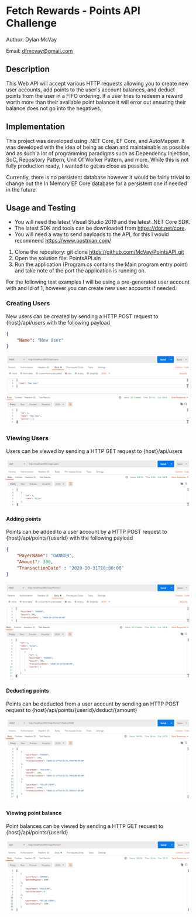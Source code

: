 # Fetch Rewards - Points API Challenge

Author: Dylan McVay

Email: dfmcvay@gmail.com

## Description

This Web API will accept various HTTP requests allowing you to create new user accounts, add points to the user's account balances, and deduct points from the user in a FIFO ordering. If a user tries to redeem a reward worth more than their available point balance it will error out ensuring their balance does not go into the negatives.

## Implementation
This project was developed using .NET Core, EF Core, and AutoMapper. It was developed with the idea of being as clean and maintainable as possible and as such a lot of programming paradigms such as Dependency Injection, SoC, Repository Pattern, Unit Of Worker Pattern, and more. While this is not fully production ready, I wanted to get as close as possible. 

Currently, there is no persistent database however it would be fairly trivial to change out the In Memory EF Core database for a persistent one if needed in the future.

## Usage and Testing

- You will need the latest Visual Studio 2019 and the latest .NET Core SDK.
- The latest SDK and tools can be downloaded from https://dot.net/core.
- You will need a way to send payloads to the API, for this I would recommend https://www.postman.com/

1. Clone the repository: git clone https://github.com/McVay/PointsAPI.git
1. Open the solution file: PointsAPI.sln
1. Run the application (Program.cs contains the Main program entry point) and take note of the port the application is running on.

For the following test examples I will be using a pre-generated user account with and Id of 1, however you can create new user accounts if needed.

### Creating Users
New users can be created by sending a HTTP POST request to {host}/api/users with the following payload

```json
{
    "Name": "New User"
}
```

![Alt text](.github/NewUser.png?raw=true "Create User")

### Viewing Users
Users can be viewed by sending a HTTP GET request to {host}/api/users

![Alt text](.github/GetUsers.png?raw=true "Get User")

#### Adding points
Points can be added to a user account by a HTTP POST request to {host}/api/points/{userId} with the following payload

```json
{
    "PayerName": "DANNON",
    "Amount": 300,
    "TransactionDate" : "2020-10-31T10:00:00"
}
```

![Alt text](.github/NewPoints.png?raw=true "Adding Points")


#### Deducting points
Points can be deducted from a user account by sending an HTTP POST request to {host}/api/points/{userId}/deduct/{amount}

![Alt text](.github/DeductPoints.png?raw=true "Deducting Points")


#### Viewing point balance
Point balances can be viewed by sending a HTTP GET request to {host}/api/points/{userId}

![Alt text](.github/GetPoints.png?raw=true "Getting Points")

